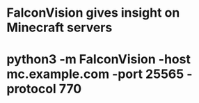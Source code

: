 ﻿# FalconVision gives insight on Minecraft servers
# 
# python3 -m FalconVision -host mc.example.com -port 25565 -protocol 770
